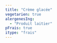 ```yaml
---
title: "Crème glacée"
vegetarien: true
alergenesIng:
  - "Produit laitier"
pFrais: true
itype: "frais"
---
```

